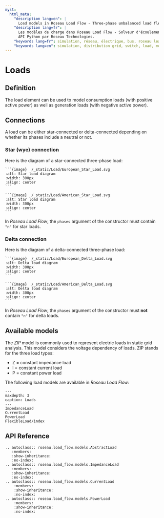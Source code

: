 ```yaml
---
myst:
  html_meta:
    "description lang=en": |
      Load models in Roseau Load Flow - Three-phase unbalanced load flow solver in a Python API by Roseau Technologies.
    "description lang=fr": |
      Les modèles de charge dans Roseau Load Flow - Solveur d'écoulement de charge triphasé et déséquilibré dans une
      API Python par Roseau Technologies.
    "keywords lang=fr": simulation, réseau, électrique, bus, roseau load flow, charges, modèle
    "keywords lang=en": simulation, distribution grid, switch, load, model
---
```


# Loads

## Definition

The load element can be used to model consumption loads (with positive active power) as well as
generation loads (with negative active power).

## Connections

A load can be either star-connected or delta-connected depending on whether its phases include a
neutral or not.

### Star (wye) connection

Here is the diagram of a star-connected three-phase load:

````{tab} European standards
```{image}  /_static/Load/European_Star_Load.svg
:alt: Star load diagram
:width: 300px
:align: center
```
````

````{tab} American standards
```{image}  /_static/Load/American_Star_Load.svg
:alt: Star load diagram
:width: 300px
:align: center
```
````

In _Roseau Load Flow_, the `phases` argument of the constructor must contain `"n"` for star loads.

### Delta connection

Here is the diagram of a delta-connected three-phase load:

````{tab} European standards
```{image}  /_static/Load/European_Delta_Load.svg
:alt: Delta load diagram
:width: 300px
:align: center
```
````

````{tab} American standards
```{image}  /_static/Load/American_Delta_Load.svg
:alt: Delta load diagram
:width: 300px
:align: center
```
````

In _Roseau Load Flow_, the `phases` argument of the constructor must **not** contain `"n"` for delta
loads.

## Available models

The _ZIP_ model is commonly used to represent electric loads in static grid analysis. This model
considers the voltage dependency of loads. ZIP stands for the three load types:

- Z = constant impedance load
- I = constant current load
- P = constant power load

The following load models are available in _Roseau Load Flow_:

```{toctree}
---
maxdepth: 3
caption: Loads
---
ImpedanceLoad
CurrentLoad
PowerLoad
FlexibleLoad/index
```

## API Reference

```{eval-rst}
.. autoclass:: roseau.load_flow.models.AbstractLoad
   :members:
   :show-inheritance:
   :no-index:
.. autoclass:: roseau.load_flow.models.ImpedanceLoad
   :members:
   :show-inheritance:
   :no-index:
.. autoclass:: roseau.load_flow.models.CurrentLoad
    :members:
    :show-inheritance:
    :no-index:
.. autoclass:: roseau.load_flow.models.PowerLoad
    :members:
    :show-inheritance:
    :no-index:
```
